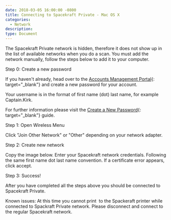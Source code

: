 ```yaml
---
date: 2018-03-05 16:00:00 -0800
title: Connecting to Spacekraft Private - Mac OS X
categories:
  - Network
description:
type: Document
---
```


<u><em><strong></strong></em></u>

The Spacekraft Private network is hidden, therefore it does not show up in the list of available networks when you do a scan. You must add the network manually, follow the steps below to add it to your computer.

Step 0: Create a new password

If you haven't already, head over to the&nbsp;[Accounts Management Portal](http://accounts.cmpny.com/pwm){: target="_blank"}&nbsp;and create a new password for your account.

Your username is in the format of first name (dot) last name, for example Captain.Kirk.

For further information please visit the&nbsp;[Create a New Password](http://support.spacekraft.co/support/solutions/articles/1000019662-create-a-new-password){: target="_blank"}&nbsp;guide.

Step 1: Open Wireless Menu

Click "Join Other Network" or "Other" depending on your network adapter.

Step 2: Create new network

Copy the image below. Enter your Spacekraft network credentials. Following the same first name dot last name convention. If a certificate error appears, click accept.

Step 3: Success!

After you have completed all the steps above you should be connected to Spacekraft Private.

Known issues: At this time you cannot print &nbsp;to the Spackeraft printer while connected to Spackraft Private network. Please disconnect and connect to the regular Spacekraft network.